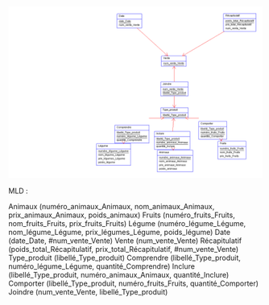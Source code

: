 ![alt text](exercice1MLD.png)


MLD :
 
Animaux (numéro_animaux_Animaux, nom_animaux_Animaux, prix_animaux_Animaux, poids_animaux) 
Fruits (numéro_fruits_Fruits, nom_fruits_Fruits, prix_fruits_Fruits) 
Légume (numéro_légume_Légume, nom_légume_Légume, prix_légumes_Légume, poids_légume) 
Date (date_Date, #num_vente_Vente) 
Vente (num_vente_Vente) 
Récapitulatif (poids_total_Récapitulatif, prix_total_Récapitulatif, #num_vente_Vente) 
Type_produit (libellé_Type_produit) 
Comprendre (libellé_Type_produit, numéro_légume_Légume, quantité_Comprendre) 
Inclure (libellé_Type_produit, numéro_animaux_Animaux, quantité_Inclure) 
Comporter (libellé_Type_produit, numéro_fruits_Fruits, quantité_Comporter) 
Joindre (num_vente_Vente, libellé_Type_produit) 
